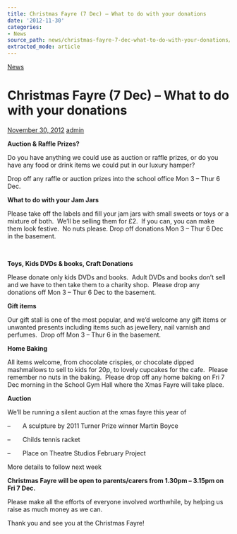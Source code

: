 ```yaml
---
title: Christmas Fayre (7 Dec) – What to do with your donations
date: '2012-11-30'
categories:
- News
source_path: news/christmas-fayre-7-dec-what-to-do-with-your-donations/index.html
extracted_mode: article
---
```

[News](category/news/)

# Christmas Fayre (7 Dec) – What to do with your donations

[November 30, 2012](news/christmas-fayre-7-dec-what-to-do-with-your-donations/) [admin](author/admin/)

**Auction & Raffle Prizes?**

Do you have anything we could use as auction or raffle prizes, or do you have any food or drink items we could put in our luxury hamper?

Drop off any raffle or auction prizes into the school office Mon 3 – Thur 6 Dec.

**What to do with your Jam Jars**

Please take off the labels and fill your jam jars with small sweets or toys or a mixture of both. &nbsp;We’ll be selling them for £2. &nbsp;If you can, you can make them look festive.&nbsp; No nuts please. Drop off donations Mon 3 – Thur 6 Dec in the basement.

**&nbsp;**

**Toys, Kids DVDs & books, Craft Donations**

Please donate&nbsp;only&nbsp;kids DVDs and books.&nbsp; Adult DVDs and books don’t sell and we have to then take them to a charity shop.&nbsp; Please drop any donations off Mon 3 – Thur 6 Dec to the basement.

**Gift items**

Our gift stall is one of the most popular, and we’d welcome any gift items or unwanted presents including items such as jewellery, nail varnish and perfumes. &nbsp;Drop off Mon 3 – Thur 6 in the basement.

**Home Baking**

All items welcome, from chocolate crispies, or chocolate dipped mashmallows to sell to kids for 20p, to lovely cupcakes for the cafe.&nbsp; Please remember no nuts in the baking.&nbsp; Please drop off any home baking on Fri 7 Dec morning in the School Gym Hall where the Xmas Fayre will take place.

**Auction &nbsp;**

We’ll be running a silent auction at the xmas fayre this year of

–&nbsp;&nbsp;&nbsp;&nbsp;&nbsp;&nbsp; A sculpture by 2011 Turner Prize winner Martin Boyce

–&nbsp;&nbsp;&nbsp;&nbsp;&nbsp;&nbsp; Childs tennis racket

–&nbsp;&nbsp;&nbsp;&nbsp;&nbsp;&nbsp; Place on Theatre Studios February Project

More details to follow next week

**Christmas Fayre will be open to parents/carers from 1.30pm – 3.15pm on Fri 7 Dec.**

Please make all the efforts of everyone involved worthwhile, by helping us raise as much money as we can.

Thank you and see you at the Christmas Fayre!
